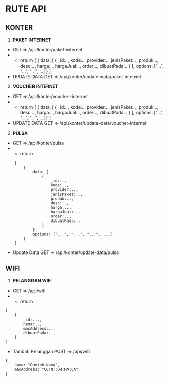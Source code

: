 # RUTE API

## KONTER
1. **PAKET INTERNET**
- GET => /api/konter/paket-internet
- - return
    [
        {
            data: [
                {
                    _id:..,
                    kode:..,
                    provider:..,
                    jenisPaket:..,
                    produk:..,
                    desc:..,
                    harga:..,
                    hargaJual:..,
                    order:..,
                    dibuatPada:..
                }
            ],
            options: ["...", "...", "...", ...]
        }
    ]
- UPDATE DATA GET => /api/konter/update-data/paket-internet

2. **VOUCHER INTERNET**
- GET => /api/konter/voucher-internet
- - return
    [
        {
            data: [
                {
                    _id:..,
                    kode:..,
                    provider:..,
                    jenisPaket:..,
                    produk:..,
                    desc:..,
                    harga:..,
                    hargaJual:..,
                    order:..,
                    dibuatPada:..
                }
            ],
            options: ["...", "...", "...", ...]
        }
    ]
- UPDATE DATA GET => /api/konter/update-data/voucher-internet

3. **PULSA**
- GET => /api/konter/pulsa
- - return
```
    [
        {
            data: [
                {
                    _id:..,
                    kode:..,
                    provider:..,
                    jenisPaket:..,
                    produk:..,
                    desc:..,
                    harga:..,
                    hargaJual:..,
                    order:..,
                    dibuatPada:..
                }
            ],
            options: ["...", "...", "...", ...]
        }
    ]
```
- Update Data GET => /api/konter/update-data/pulsa

## WIFI
1. **PELANGGAN WIFI**
- GET => /api/wifi
- - return
```
[
    {
        _id:...,
        nama:..,
        macAddress:..,
        dibuatPada:..,
    }
]
```
- Tambah Pelanggan POST => /api/wifi
```
{
    nama: "Contoh Nama",
    macAddress: "CO:NT:OH:MA:CA"
}
```
